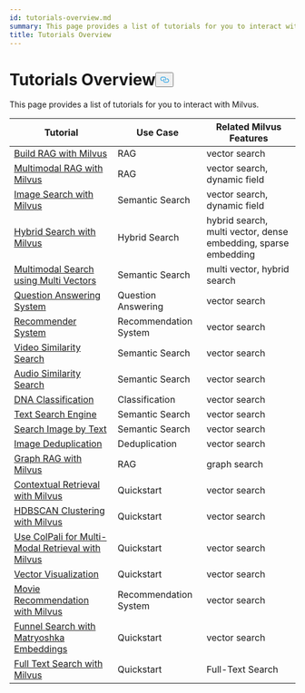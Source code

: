 ```yaml
---
id: tutorials-overview.md
summary: This page provides a list of tutorials for you to interact with Milvus.
title: Tutorials Overview
---
```

<h1 id="Tutorials-Overview" class="common-anchor-header">Tutorials Overview<button data-href="#Tutorials-Overview" class="anchor-icon" translate="no">
      <svg translate="no"
        aria-hidden="true"
        focusable="false"
        height="20"
        version="1.1"
        viewBox="0 0 16 16"
        width="16"
      >
        <path
          fill="#0092E4"
          fill-rule="evenodd"
          d="M4 9h1v1H4c-1.5 0-3-1.69-3-3.5S2.55 3 4 3h4c1.45 0 3 1.69 3 3.5 0 1.41-.91 2.72-2 3.25V8.59c.58-.45 1-1.27 1-2.09C10 5.22 8.98 4 8 4H4c-.98 0-2 1.22-2 2.5S3 9 4 9zm9-3h-1v1h1c1 0 2 1.22 2 2.5S13.98 12 13 12H9c-.98 0-2-1.22-2-2.5 0-.83.42-1.64 1-2.09V6.25c-1.09.53-2 1.84-2 3.25C6 11.31 7.55 13 9 13h4c1.45 0 3-1.69 3-3.5S14.5 6 13 6z"
        ></path>
      </svg>
    </button></h1><p>This page provides a list of tutorials for you to interact with Milvus.</p>
<table>
<thead>
<tr><th>Tutorial</th><th>Use Case</th><th>Related Milvus Features</th></tr>
</thead>
<tbody>
<tr><td><a href="/docs/build-rag-with-milvus.md">Build RAG with Milvus</a></td><td>RAG</td><td>vector search</td></tr>
<tr><td><a href="/docs/multimodal_rag_with_milvus.md">Multimodal RAG with Milvus</a></td><td>RAG</td><td>vector search, dynamic field</td></tr>
<tr><td><a href="/docs/image_similarity_search.md">Image Search with Milvus</a></td><td>Semantic Search</td><td>vector search, dynamic field</td></tr>
<tr><td><a href="/docs/hybrid_search_with_milvus.md">Hybrid Search with Milvus</a></td><td>Hybrid Search</td><td>hybrid search, multi vector, dense embedding, sparse embedding</td></tr>
<tr><td><a href="/docs/multimodal_rag_with_milvus.md">Multimodal Search using Multi Vectors</a></td><td>Semantic Search</td><td>multi vector, hybrid search</td></tr>
<tr><td><a href="/docs/question_answering_system.md">Question Answering System</a></td><td>Question Answering</td><td>vector search</td></tr>
<tr><td><a href="/docs/recommendation_system.md">Recommender System</a></td><td>Recommendation System</td><td>vector search</td></tr>
<tr><td><a href="/docs/video_similarity_search.md">Video Similarity Search</a></td><td>Semantic Search</td><td>vector search</td></tr>
<tr><td><a href="/docs/audio_similarity_search.md">Audio Similarity Search</a></td><td>Semantic Search</td><td>vector search</td></tr>
<tr><td><a href="/docs/dna_sequence_classification.md">DNA Classification</a></td><td>Classification</td><td>vector search</td></tr>
<tr><td><a href="/docs/text_search_engine.md">Text Search Engine</a></td><td>Semantic Search</td><td>vector search</td></tr>
<tr><td><a href="/docs/text_image_search.md">Search Image by Text</a></td><td>Semantic Search</td><td>vector search</td></tr>
<tr><td><a href="/docs/image_deduplication_system.md">Image Deduplication</a></td><td>Deduplication</td><td>vector search</td></tr>
<tr><td><a href="/docs/graph_rag_with_milvus.md">Graph RAG with Milvus</a></td><td>RAG</td><td>graph search</td></tr>
<tr><td><a href="/docs/contextual_retrieval_with_milvus.md">Contextual Retrieval with Milvus</a></td><td>Quickstart</td><td>vector search</td></tr>
<tr><td><a href="/docs/hdbscan_clustering_with_milvus.md">HDBSCAN Clustering with Milvus</a></td><td>Quickstart</td><td>vector search</td></tr>
<tr><td><a href="/docs/use_ColPali_with_milvus.md">Use ColPali for Multi-Modal Retrieval with Milvus</a></td><td>Quickstart</td><td>vector search</td></tr>
<tr><td><a href="/docs/vector_visualization.md">Vector Visualization</a></td><td>Quickstart</td><td>vector search</td></tr>
<tr><td><a href="/docs/movie_recommendation_with_milvus.md">Movie Recommendation with Milvus</a></td><td>Recommendation System</td><td>vector search</td></tr>
<tr><td><a href="/docs/funnel_search_with_matryoshka.md">Funnel Search with Matryoshka Embeddings</a></td><td>Quickstart</td><td>vector search</td></tr>
<tr><td><a href="/docs/full_text_search_with_milvus.md">Full Text Search with Milvus</a></td><td>Quickstart</td><td>Full-Text Search</td></tr>
</tbody>
</table>
